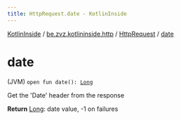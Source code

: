 ```yaml
---
title: HttpRequest.date - KotlinInside
---
```


[KotlinInside](../../index.html) / [be.zvz.kotlininside.http](../index.html) / [HttpRequest](index.html) / [date](./date.html)

# date

(JVM) `open fun date(): `[`Long`](https://kotlinlang.org/api/latest/jvm/stdlib/kotlin/-long/index.html)

Get the 'Date' header from the response

**Return**
[Long](https://kotlinlang.org/api/latest/jvm/stdlib/kotlin/-long/index.html): date value, -1 on failures

